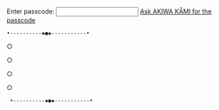 



Enter passcode: <input id='password' type='text'  />
<a href="https://virtual-k4mi-club.github.io/010101010101011101010101" onclick="javascript:return validatePass()">Ask AKIWA KÅMI for the passcode</a>
<script>
function validatePass(){
    if(document.getElementById('password').value == '10044'){
        return true;
    }else{
        alert('passcode not recognized.');
        return false;
    }
}
</script>






    •----------▪︎●▪︎-----------•
      
○

○

○

○
      
     •----------▪︎●▪︎-----------•









